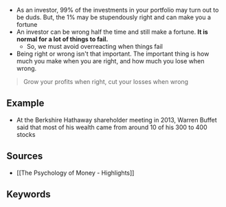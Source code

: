 - As an investor, 99% of the investments in your portfolio may turn out to be duds. But, the 1% may be stupendously right and can make you a fortune
- An investor can be wrong half the time and still make a fortune. **It is normal for a lot of things to fail.**
	- So, we must avoid overreacting when things fail
- Being right or wrong isn't that important. The important thing is how much you make when you are right, and how much you lose when wrong.
> Grow your profits when right, cut your losses when wrong



## Example 
- At the Berkshire Hathaway shareholder meeting in 2013, Warren Buffet said that most of his wealth came from around 10 of his 300 to 400 stocks

## Sources
- [[The Psychology of Money - Highlights]]
## Keywords
